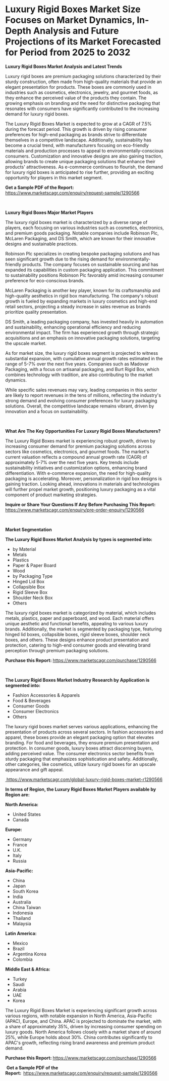 <p><h1>Luxury Rigid Boxes Market Size Focuses on Market Dynamics, In-Depth Analysis and Future Projections of its Market Forecasted for Period from 2025 to 2032</h1></p><p><strong>Luxury Rigid Boxes Market Analysis and Latest Trends</strong></p>
<p><p>Luxury rigid boxes are premium packaging solutions characterized by their sturdy construction, often made from high-quality materials that provide an elegant presentation for products. These boxes are commonly used in industries such as cosmetics, electronics, jewelry, and gourmet foods, as they enhance the perceived value of the products they contain. The growing emphasis on branding and the need for distinctive packaging that resonates with consumers have significantly contributed to the increasing demand for luxury rigid boxes.</p><p>The Luxury Rigid Boxes Market is expected to grow at a CAGR of 7.5% during the forecast period. This growth is driven by rising consumer preferences for high-end packaging as brands strive to differentiate themselves in a competitive landscape. Additionally, sustainability has become a crucial trend, with manufacturers focusing on eco-friendly materials and production processes to appeal to environmentally-conscious consumers. Customization and innovative designs are also gaining traction, allowing brands to create unique packaging solutions that enhance their products' attractiveness. As e-commerce continues to flourish, the demand for luxury rigid boxes is anticipated to rise further, providing an exciting opportunity for players in this market segment.</p></p>
<p><strong>Get a Sample PDF of the Report:&nbsp;</strong> <a href="https://www.marketscagr.com/enquiry/request-sample/1290566?utm_campaign=2483&utm_medium=2&utm_source=Github&utm_content=ia&utm_term=19042025&utm_id=luxury-rigid-boxes">https://www.marketscagr.com/enquiry/request-sample/1290566</a></p>
<p>&nbsp;</p>
<p><strong>Luxury Rigid Boxes Major Market Players</strong></p>
<p><p>The luxury rigid boxes market is characterized by a diverse range of players, each focusing on various industries such as cosmetics, electronics, and premium goods packaging. Notable companies include Robinson Plc, McLaren Packaging, and DS Smith, which are known for their innovative designs and sustainable practices.</p><p>Robinson Plc specializes in creating bespoke packaging solutions and has seen significant growth due to the rising demand for environmentally-friendly products. The company focuses on sustainable sourcing and has expanded its capabilities in custom packaging application. This commitment to sustainability positions Robinson Plc favorably amid increasing consumer preference for eco-conscious brands.</p><p>McLaren Packaging is another key player, known for its craftsmanship and high-quality aesthetics in rigid box manufacturing. The company's robust growth is fueled by expanding markets in luxury cosmetics and high-end retail sectors, projecting a steady increase in sales revenue as brands prioritize quality presentation.</p><p>DS Smith, a leading packaging company, has invested heavily in automation and sustainability, enhancing operational efficiency and reducing environmental impact. The firm has experienced growth through strategic acquisitions and an emphasis on innovative packaging solutions, targeting the upscale market.</p><p>As for market size, the luxury rigid boxes segment is projected to witness substantial expansion, with cumulative annual growth rates estimated in the range of 5-7% over the next five years. Companies such as Madovar Packaging, with a focus on artisanal packaging, and Burt Rigid Box, which combines technology with tradition, are also contributing to the market dynamics.</p><p>While specific sales revenues may vary, leading companies in this sector are likely to report revenues in the tens of millions, reflecting the industry's strong demand and evolving consumer preferences for luxury packaging solutions. Overall, the competitive landscape remains vibrant, driven by innovation and a focus on sustainability.</p></p>
<p>&nbsp;</p>
<p><strong>What Are The Key Opportunities For Luxury Rigid Boxes Manufacturers?</strong></p>
<p><p>The Luxury Rigid Boxes market is experiencing robust growth, driven by increasing consumer demand for premium packaging solutions across sectors like cosmetics, electronics, and gourmet foods. The market's current valuation reflects a compound annual growth rate (CAGR) of approximately 5-7% over the next five years. Key trends include sustainability initiatives and customization options, enhancing brand differentiation. With e-commerce expansion, the need for high-quality packaging is accelerating. Moreover, personalization in rigid box designs is gaining traction. Looking ahead, innovations in materials and technologies will further propel market growth, positioning luxury packaging as a vital component of product marketing strategies.</p></p>
<p><strong>Inquire or Share Your Questions If Any Before Purchasing This Report:</strong> <a href="https://www.marketscagr.com/enquiry/pre-order-enquiry/1290566?utm_campaign=2483&utm_medium=2&utm_source=Github&utm_content=ia&utm_term=19042025&utm_id=luxury-rigid-boxes">https://www.marketscagr.com/enquiry/pre-order-enquiry/1290566</a></p>
<p>&nbsp;</p>
<p><strong>Market Segmentation</strong></p>
<p><strong>The Luxury Rigid Boxes Market Analysis by types is segmented into:</strong></p>
<p><ul><li>by Material</li><li>Metals</li><li>Plastics</li><li>Paper & Paper Board</li><li>Wood</li><li>by Packaging Type</li><li>Hinged Lid Box</li><li>Collapsible Box</li><li>Rigid Sleeve Box</li><li>Shoulder Neck Box</li><li>Others</li></ul></p>
<p><p>The luxury rigid boxes market is categorized by material, which includes metals, plastics, paper and paperboard, and wood. Each material offers unique aesthetic and functional benefits, appealing to various luxury brands. Additionally, the market is segmented by packaging type, featuring hinged lid boxes, collapsible boxes, rigid sleeve boxes, shoulder neck boxes, and others. These designs enhance product presentation and protection, catering to high-end consumer goods and elevating brand perception through premium packaging solutions.</p></p>
<p><strong>Purchase this Report:&nbsp;</strong><a href="https://www.marketscagr.com/purchase/1290566?utm_campaign=2483&utm_medium=2&utm_source=Github&utm_content=ia&utm_term=19042025&utm_id=luxury-rigid-boxes">https://www.marketscagr.com/purchase/1290566</a></p>
<p>&nbsp;</p>
<p><strong>The Luxury Rigid Boxes Market Industry Research by Application is segmented into:</strong></p>
<p><ul><li>Fashion Accessories & Apparels</li><li>Food & Beverages</li><li>Consumer Goods</li><li>Consumer Electronics</li><li>Others</li></ul></p>
<p><p>The luxury rigid boxes market serves various applications, enhancing the presentation of products across several sectors. In fashion accessories and apparel, these boxes provide an elegant packaging option that elevates branding. For food and beverages, they ensure premium presentation and protection. In consumer goods, luxury boxes attract discerning buyers, adding perceived value. The consumer electronics sector benefits from sturdy packaging that emphasizes sophistication and safety. Additionally, other categories, like cosmetics, utilize luxury rigid boxes for an upscale appearance and gift appeal.</p></p>
<p><a href="https://www.marketscagr.com/global-luxury-rigid-boxes-market-r1290566?utm_campaign=2483&utm_medium=2&utm_source=Github&utm_content=ia&utm_term=19042025&utm_id=luxury-rigid-boxes">&nbsp;https://www.marketscagr.com/global-luxury-rigid-boxes-market-r1290566</a></p>
<p><strong>In terms of Region, the Luxury Rigid Boxes Market Players available by Region are:</strong></p>
<p>
    <p> <strong> North America: </strong>
        <ul>
            <li>United States</li>
            <li>Canada</li>
        </ul>
        </p> 
    <p> <strong> Europe: </strong>
        <ul>
            <li>Germany</li>
            <li>France</li>
            <li>U.K.</li>
            <li>Italy</li>
            <li>Russia</li>
        </ul>
        </p> 
    <p> <strong> Asia-Pacific: </strong>
        <ul>
            <li>China</li>
            <li>Japan</li>
            <li>South Korea</li>
            <li>India</li>
            <li>Australia</li>
            <li>China Taiwan</li>
            <li>Indonesia</li>
            <li>Thailand</li>
            <li>Malaysia</li>
        </ul>
        </p> 
    <p> <strong> Latin America: </strong>
        <ul>
            <li>Mexico</li>
            <li>Brazil</li>
            <li>Argentina Korea</li>
            <li>Colombia</li>
        </ul>
        </p> 
    <p> <strong> Middle East & Africa: </strong>
        <ul>
            <li>Turkey</li>
            <li>Saudi</li>
            <li>Arabia</li>
            <li>UAE</li>
            <li>Korea</li>
        </ul>
    </p>
    </p>
<p><p>The Luxury Rigid Boxes Market is experiencing significant growth across various regions, with notable expansion in North America, Asia-Pacific (APAC), Europe, and China. APAC is projected to dominate the market, with a share of approximately 35%, driven by increasing consumer spending on luxury goods. North America follows closely with a market share of around 25%, while Europe holds about 30%. China contributes significantly to APAC's growth, reflecting rising brand awareness and premium product demand.</p></p>
<p><strong>Purchase this Report: </strong><a href="https://www.marketscagr.com/purchase/1290566?utm_campaign=2483&utm_medium=2&utm_source=Github&utm_content=ia&utm_term=19042025&utm_id=luxury-rigid-boxes">https://www.marketscagr.com/purchase/1290566</a></p>
<p>&nbsp;<strong>Get a Sample PDF of the Report:&nbsp;&nbsp;</strong><a href="https://www.marketscagr.com/enquiry/request-sample/1290566?utm_campaign=2483&utm_medium=2&utm_source=Github&utm_content=ia&utm_term=19042025&utm_id=luxury-rigid-boxes">https://www.marketscagr.com/enquiry/request-sample/1290566</a></p>
<p><strong></strong></p>
<p><p></p><p></p><p></p></p>